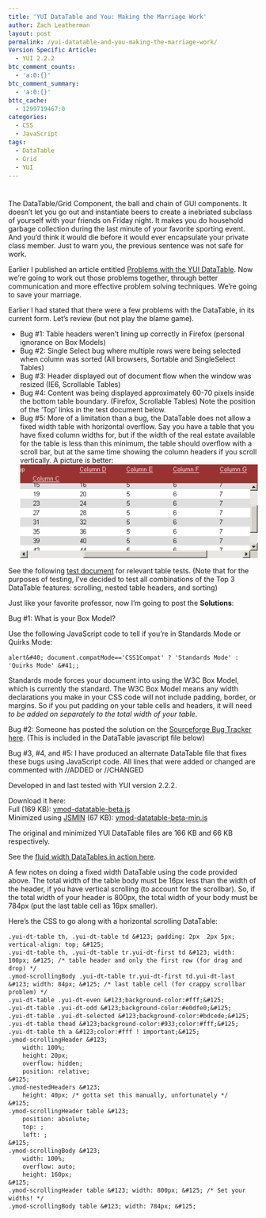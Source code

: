 ```yaml
---
title: 'YUI DataTable and You: Making the Marriage Work'
author: Zach Leatherman
layout: post
permalink: /yui-datatable-and-you-making-the-marriage-work/
Version Specific Article:
  - YUI 2.2.2
btc_comment_counts:
  - 'a:0:{}'
btc_comment_summary:
  - 'a:0:{}'
bttc_cache:
  - 1299719467:0
categories:
  - CSS
  - JavaScript
tags:
  - DataTable
  - Grid
  - YUI
---
```

# 

The DataTable/Grid Component, the ball and chain of GUI components. It doesn’t let you go out and instantiate beers to create a inebriated subclass of yourself with your friends on Friday night. It makes you do household garbage collection during the last minute of your favorite sporting event. And you’d think it would die before it would ever encapsulate your private class member. Just to warn you, the previous sentence was not safe for work.

Earlier I published an article entitled [Problems with the YUI DataTable][1]. Now we’re going to work out those problems together, through better communication and more effective problem solving techniques. We’re going to save your marriage.

 [1]: /web/2007/04/04/problems-with-yui-datatable/

Earlier I had stated that there were a few problems with the DataTable, in its current form. Let’s review (but not play the blame game).

*   Bug #1: Table headers weren’t lining up correctly in Firefox (personal ignorance on Box Models)
*   Bug #2: Single Select bug where multiple rows were being selected when column was sorted (All browsers, Sortable and SingleSelect Tables)
*   Bug #3: Header displayed out of document flow when the window was resized (IE6, Scrollable Tables)
*   Bug #4: Content was being displayed approximately 60-70 pixels inside the bottom table boundary. (Firefox, Scrollable Tables) Note the position of the ‘Top’ links in the test document below.
*   Bug #5: More of a limitation than a bug, the DataTable does not allow a fixed width table with horizontal overflow. Say you have a table that you have fixed column widths for, but if the width of the real estate available for the table is less than this minimum, the table should overflow with a scroll bar, but at the same time showing the column headers if you scroll vertically. A picture is better:  
    ![Scrollable][2]

 [2]: /web/wp-content/uploads/2007/04/yui-datatable1.gif

See the following [test document][3] for relevant table tests. (Note that for the purposes of testing, I’ve decided to test all combinations of the Top 3 DataTable features: scrolling, nested table headers, and sorting)

 [3]: http://www.zachleat.com/Projects/valdi/__test_yui_datatable_original.html

Just like your favorite professor, now I’m going to post the **Solutions**:

Bug #1: What is your Box Model?

Use the following JavaScript code to tell if you’re in Standards Mode or Quirks Mode:

    alert&#40; document.compatMode=='CSS1Compat' ? 'Standards Mode' : 'Quirks Mode' &#41;;

Standards mode forces your document into using the W3C Box Model, which is currently the standard. The W3C Box Model means any width declarations you make in your CSS code will not include padding, border, or margins. So if you put padding on your table cells and headers, it will need *to be added on separately to the total width of your table*.

Bug #2: Someone has posted the solution on the [Sourceforge Bug Tracker here][4]. (This is included in the DataTable javascript file below)

 [4]: http://sourceforge.net/tracker/index.php?func=detail&aid=1701632&group_id=165715&atid=836476

Bug #3, #4, and #5: I have produced an alternate DataTable file that fixes these bugs using JavaScript code. All lines that were added or changed are commented with //ADDED or //CHANGED

Developed in and last tested with YUI version 2.2.2.

Download it here:  
Full (169 KB): [ymod-datatable-beta.js][5]  
Minimized using [JSMIN][6] (67 KB): [ymod-datatable-beta-min.js][7]

 [5]: http://www.zachleat.com/web/wp-content/uploads/2007/04/ymod-datatable-beta.js "ymod-datatable-beta.js"
 [6]: http://www.crockford.com/javascript/jsmin.html
 [7]: http://www.zachleat.com/web/wp-content/uploads/2007/04/ymod-datatable-beta-min.js "ymod-datatable-beta-min.js"

The original and minimized YUI DataTable files are 166 KB and 66 KB respectively.

See the [fluid width DataTables in action here][8].

 [8]: /Projects/valdi/__test_yui_datatable_fluid.html

A few notes on doing a fixed width DataTable using the code provided above. The total width of the table body must be 16px less than the width of the header, if you have vertical scrolling (to account for the scrollbar). So, if the total width of your header is 800px, the total width of your body must be 784px (put the last table cell as 16px smaller).

Here’s the CSS to go along with a horizontal scrolling DataTable:

    .yui-dt-table th, .yui-dt-table td &#123; padding: 2px  2px 5px; vertical-align: top; &#125;
    .yui-dt-table th, .yui-dt-table tr.yui-dt-first td &#123; width: 100px; &#125; /* table header and only the first row (for drag and drop) */
    .ymod-scrollingBody .yui-dt-table tr.yui-dt-first td.yui-dt-last &#123; width: 84px; &#125; /* last table cell (for crappy scrollbar problem) */
    .yui-dt-table .yui-dt-even &#123;background-color:#fff;&#125;
    .yui-dt-table .yui-dt-odd &#123;background-color:#e0dfe0;&#125;
    .yui-dt-table .yui-dt-selected &#123;background-color:#bdcede;&#125;
    .yui-dt-table thead &#123;background-color:#933;color:#fff;&#125;
    .yui-dt-table th a &#123;color:#fff ! important;&#125;
    .ymod-scrollingHeader &#123;
    	width: 100%;
    	height: 20px;
    	overflow: hidden;
    	position: relative;
    &#125;
    .ymod-nestedHeaders &#123;
    	height: 40px; /* gotta set this manually, unfortunately */
    &#125;
    .ymod-scrollingHeader table &#123;
    	position: absolute;
    	top: ;
    	left: ;
    &#125;
    .ymod-scrollingBody &#123;
    	width: 100%;
    	overflow: auto;
    	height: 160px;
    &#125;
    .ymod-scrollingHeader table &#123; width: 800px; &#125; /* Set your widths! */
    .ymod-scrollingBody table &#123; width: 784px; &#125;